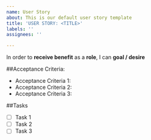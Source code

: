 ```yaml
---
name: User Story
about: This is our default user story template
title: 'USER STORY: <TITLE>'
labels: ''
assignees: ''

---
```


In order to **receive benefit** as a **role**, I can **goal / desire**

##Acceptance Criteria:

- Acceptance Criteria 1:
- Acceptance Criteria 2:
- Acceptance Criteria 3:

##Tasks

- [ ] Task 1
- [ ] Task 2
- [ ] Task 3
